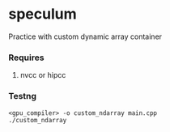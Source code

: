 # speculum
Practice with custom dynamic array container

### Requires
1) nvcc or hipcc

### Testng
`<gpu_compiler> -o custom_ndarray main.cpp`<br>
`./custom_ndarray`

